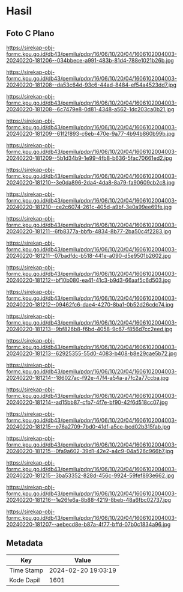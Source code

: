 # Hasil

## Foto C Plano

https://sirekap-obj-formc.kpu.go.id/db43/pemilu/pdpr/16/06/10/20/04/1606102004003-20240220-181206--034bbece-a991-483b-81d4-788e1021b26b.jpg

https://sirekap-obj-formc.kpu.go.id/db43/pemilu/pdpr/16/06/10/20/04/1606102004003-20240220-181208--da53c64d-93c6-44ad-8484-ef54a4523dd7.jpg

https://sirekap-obj-formc.kpu.go.id/db43/pemilu/pdpr/16/06/10/20/04/1606102004003-20240220-181208--6c7479e8-0d81-4348-a562-1dc203ca0b21.jpg

https://sirekap-obj-formc.kpu.go.id/db43/pemilu/pdpr/16/06/10/20/04/1606102004003-20240220-181209--61f2f893-c6eb-470e-9a77-4b94b860b99b.jpg

https://sirekap-obj-formc.kpu.go.id/db43/pemilu/pdpr/16/06/10/20/04/1606102004003-20240220-181209--5b1d34b9-1e99-4fb8-b636-5fac70661ed2.jpg

https://sirekap-obj-formc.kpu.go.id/db43/pemilu/pdpr/16/06/10/20/04/1606102004003-20240220-181210--3e0da896-2da4-4da8-8a79-fa90609cb2c8.jpg

https://sirekap-obj-formc.kpu.go.id/db43/pemilu/pdpr/16/06/10/20/04/1606102004003-20240220-181210--ce2c6074-261c-405d-a9bf-3e0a99ee69fe.jpg

https://sirekap-obj-formc.kpu.go.id/db43/pemilu/pdpr/16/06/10/20/04/1606102004003-20240220-181211--6fb8377a-bbfb-4834-8b77-2ba50c4f2283.jpg

https://sirekap-obj-formc.kpu.go.id/db43/pemilu/pdpr/16/06/10/20/04/1606102004003-20240220-181211--07badfdc-b518-441e-a090-d5e9501b2602.jpg

https://sirekap-obj-formc.kpu.go.id/db43/pemilu/pdpr/16/06/10/20/04/1606102004003-20240220-181212--bf10b080-ea41-41c3-b9d3-66aaf5c6d503.jpg

https://sirekap-obj-formc.kpu.go.id/db43/pemilu/pdpr/16/06/10/20/04/1606102004003-20240220-181212--09462fc6-dae4-4270-8ba1-0b52d26cdc74.jpg

https://sirekap-obj-formc.kpu.go.id/db43/pemilu/pdpr/16/06/10/20/04/1606102004003-20240220-181213--9bf826b8-f6bd-4058-9c67-f856d7cc2eed.jpg

https://sirekap-obj-formc.kpu.go.id/db43/pemilu/pdpr/16/06/10/20/04/1606102004003-20240220-181213--62925355-55d0-4083-b408-b8e29cae5b72.jpg

https://sirekap-obj-formc.kpu.go.id/db43/pemilu/pdpr/16/06/10/20/04/1606102004003-20240220-181214--186027ac-f92e-47f4-a54a-a7fc2a77ccba.jpg

https://sirekap-obj-formc.kpu.go.id/db43/pemilu/pdpr/16/06/10/20/04/1606102004003-20240220-181214--ad15bb87-cfb7-4f7e-bf90-42f6d518cc07.jpg

https://sirekap-obj-formc.kpu.go.id/db43/pemilu/pdpr/16/06/10/20/04/1606102004003-20240220-181215--e76a2709-7bd0-41df-a5ce-bcd02b315fab.jpg

https://sirekap-obj-formc.kpu.go.id/db43/pemilu/pdpr/16/06/10/20/04/1606102004003-20240220-181215--0fa9a602-39d1-42e2-a4c9-04a526c966b7.jpg

https://sirekap-obj-formc.kpu.go.id/db43/pemilu/pdpr/16/06/10/20/04/1606102004003-20240220-181215--3ba53352-828d-456c-9924-59fef893e662.jpg

https://sirekap-obj-formc.kpu.go.id/db43/pemilu/pdpr/16/06/10/20/04/1606102004003-20240220-181216--1e26fe6a-8b88-4219-8beb-48a6fbc02737.jpg

https://sirekap-obj-formc.kpu.go.id/db43/pemilu/pdpr/16/06/10/20/04/1606102004003-20240220-181207--aebecd8e-b87a-4f77-bffd-07b0c1834a96.jpg


## Metadata

| Key        | Value               |
| ---------- | ------------------- |
| Time Stamp | 2024-02-20 19:03:19 |
| Kode Dapil | 1601                |



